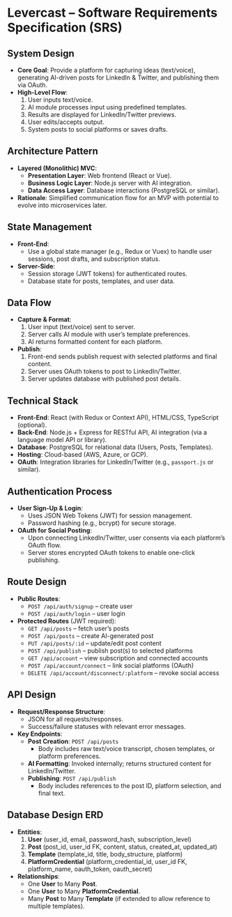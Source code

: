# Levercast – Software Requirements Specification (SRS)

## System Design
- **Core Goal**: Provide a platform for capturing ideas (text/voice), generating AI-driven posts for LinkedIn & Twitter, and publishing them via OAuth.
- **High-Level Flow**:  
  1. User inputs text/voice.  
  2. AI module processes input using predefined templates.  
  3. Results are displayed for LinkedIn/Twitter previews.  
  4. User edits/accepts output.  
  5. System posts to social platforms or saves drafts.

## Architecture Pattern
- **Layered (Monolithic) MVC**:
  - **Presentation Layer**: Web frontend (React or Vue).
  - **Business Logic Layer**: Node.js server with AI integration.
  - **Data Access Layer**: Database interactions (PostgreSQL or similar).
- **Rationale**: Simplified communication flow for an MVP with potential to evolve into microservices later.

## State Management
- **Front-End**:
  - Use a global state manager (e.g., Redux or Vuex) to handle user sessions, post drafts, and subscription status.
- **Server-Side**:
  - Session storage (JWT tokens) for authenticated routes.
  - Database state for posts, templates, and user data.

## Data Flow
- **Capture & Format**:
  1. User input (text/voice) sent to server.
  2. Server calls AI module with user’s template preferences.
  3. AI returns formatted content for each platform.
- **Publish**:
  1. Front-end sends publish request with selected platforms and final content.
  2. Server uses OAuth tokens to post to LinkedIn/Twitter.
  3. Server updates database with published post details.

## Technical Stack
- **Front-End**: React (with Redux or Context API), HTML/CSS, TypeScript (optional).
- **Back-End**: Node.js + Express for RESTful API, AI integration (via a language model API or library).
- **Database**: PostgreSQL for relational data (Users, Posts, Templates).
- **Hosting**: Cloud-based (AWS, Azure, or GCP).
- **OAuth**: Integration libraries for LinkedIn/Twitter (e.g., `passport.js` or similar).

## Authentication Process
- **User Sign-Up & Login**:
  - Uses JSON Web Tokens (JWT) for session management.
  - Password hashing (e.g., bcrypt) for secure storage.
- **OAuth for Social Posting**:
  - Upon connecting LinkedIn/Twitter, user consents via each platform’s OAuth flow.
  - Server stores encrypted OAuth tokens to enable one-click publishing.

## Route Design
- **Public Routes**:
  - `POST /api/auth/signup` – create user
  - `POST /api/auth/login` – user login
- **Protected Routes** (JWT required):
  - `GET /api/posts` – fetch user’s posts
  - `POST /api/posts` – create AI-generated post
  - `PUT /api/posts/:id` – update/edit post content
  - `POST /api/publish` – publish post(s) to selected platforms
  - `GET /api/account` – view subscription and connected accounts
  - `POST /api/account/connect` – link social platforms (OAuth)
  - `DELETE /api/account/disconnect/:platform` – revoke social access

## API Design
- **Request/Response Structure**:
  - JSON for all requests/responses.
  - Success/failure statuses with relevant error messages.
- **Key Endpoints**:
  - **Post Creation**: `POST /api/posts`  
    - Body includes raw text/voice transcript, chosen templates, or platform preferences.
  - **AI Formatting**: Invoked internally; returns structured content for LinkedIn/Twitter.
  - **Publishing**: `POST /api/publish`  
    - Body includes references to the post ID, platform selection, and final text.

## Database Design ERD
- **Entities**:
  1. **User** (user_id, email, password_hash, subscription_level)
  2. **Post** (post_id, user_id FK, content, status, created_at, updated_at)
  3. **Template** (template_id, title, body_structure, platform)
  4. **PlatformCredential** (platform_credential_id, user_id FK, platform_name, oauth_token, oauth_secret)
- **Relationships**:
  - One **User** to Many **Post**.
  - One **User** to Many **PlatformCredential**.
  - Many **Post** to Many **Template** (if extended to allow reference to multiple templates).
